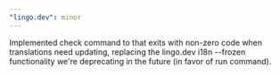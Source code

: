 ```yaml
---
"lingo.dev": minor
---
```


Implemented check command to that exits with non-zero code when translations need updating, replacing the lingo.dev i18n --frozen functionality we're deprecating in the future (in favor of run command).
